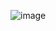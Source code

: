 ![image](https://github.com/yunusolcar/weatherApp/assets/94309613/e10cba98-6ed3-443d-9fb4-135e4d66c3de)
